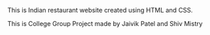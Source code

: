 This is  Indian restaurant website created using HTML and CSS.

This is College Group Project made by Jaivik Patel and Shiv Mistry
